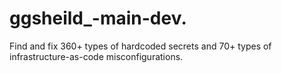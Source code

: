 # ggsheild_-main-dev.
Find and fix 360+ types of hardcoded secrets and 70+ types of infrastructure-as-code misconfigurations.
